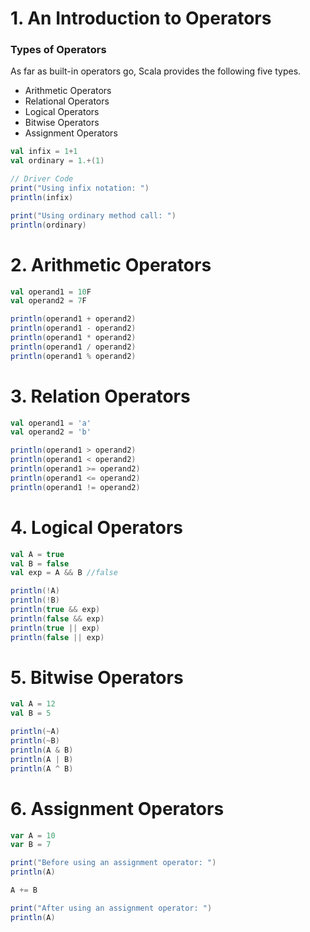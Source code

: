 # 1. An Introduction to Operators

### Types of Operators

As far as built-in operators go, Scala provides the following five types.

* Arithmetic Operators
* Relational Operators
* Logical Operators
* Bitwise Operators
* Assignment Operators

```scala
val infix = 1+1
val ordinary = 1.+(1)

// Driver Code
print("Using infix notation: ")
println(infix)

print("Using ordinary method call: ")
println(ordinary)
```

# 2. Arithmetic Operators

```scala
val operand1 = 10F
val operand2 = 7F

println(operand1 + operand2)
println(operand1 - operand2)
println(operand1 * operand2)
println(operand1 / operand2)
println(operand1 % operand2)
```

# 3. Relation Operators

```scala
val operand1 = 'a'
val operand2 = 'b'

println(operand1 > operand2)
println(operand1 < operand2)
println(operand1 >= operand2)
println(operand1 <= operand2)
println(operand1 != operand2)
```

# 4. Logical Operators

```scala
val A = true
val B = false
val exp = A && B //false

println(!A)
println(!B)
println(true && exp)
println(false && exp)
println(true || exp)
println(false || exp)
```

# 5. Bitwise Operators

```scala
val A = 12
val B = 5

println(~A)
println(~B)
println(A & B)
println(A | B)
println(A ^ B)
```

# 6. Assignment Operators

```scala
var A = 10
var B = 7

print("Before using an assignment operator: ")
println(A)

A += B

print("After using an assignment operator: ")
println(A)
```
















